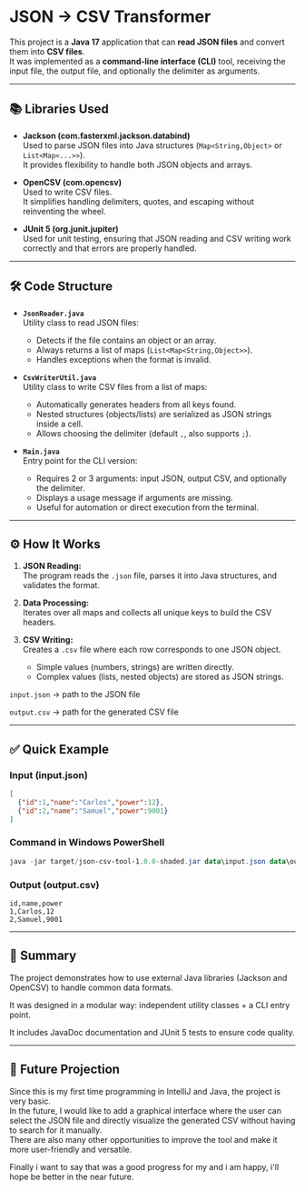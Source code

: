 # JSON → CSV Transformer

This project is a **Java 17** application that can **read JSON files** and convert them into **CSV files**.  
It was implemented as a **command-line interface (CLI)** tool, receiving the input file, the output file, and optionally the delimiter as arguments.

---

## 📚 Libraries Used

- **Jackson (com.fasterxml.jackson.databind)**  
  Used to parse JSON files into Java structures (`Map<String,Object>` or `List<Map<...>>`).  
  It provides flexibility to handle both JSON objects and arrays.

- **OpenCSV (com.opencsv)**  
  Used to write CSV files.  
  It simplifies handling delimiters, quotes, and escaping without reinventing the wheel.

- **JUnit 5 (org.junit.jupiter)**  
  Used for unit testing, ensuring that JSON reading and CSV writing work correctly and that errors are properly handled.

---

## 🛠️ Code Structure

- **`JsonReader.java`**  
  Utility class to read JSON files:
    - Detects if the file contains an object or an array.
    - Always returns a list of maps (`List<Map<String,Object>>`).
    - Handles exceptions when the format is invalid.

- **`CsvWriterUtil.java`**  
  Utility class to write CSV files from a list of maps:
    - Automatically generates headers from all keys found.
    - Nested structures (objects/lists) are serialized as JSON strings inside a cell.
    - Allows choosing the delimiter (default `,`, also supports `;`).

- **`Main.java`**  
  Entry point for the CLI version:
    - Requires 2 or 3 arguments: input JSON, output CSV, and optionally the delimiter.
    - Displays a usage message if arguments are missing.
    - Useful for automation or direct execution from the terminal.

---

## ⚙️ How It Works

1. **JSON Reading:**  
   The program reads the `.json` file, parses it into Java structures, and validates the format.

2. **Data Processing:**  
   Iterates over all maps and collects all unique keys to build the CSV headers.

3. **CSV Writing:**  
   Creates a `.csv` file where each row corresponds to one JSON object.
    - Simple values (numbers, strings) are written directly.
    - Complex values (lists, nested objects) are stored as JSON strings.

`input.json` → path to the JSON file

`output.csv` → path for the generated CSV file

---

## ✅ Quick Example

### Input (input.json)
```json
[
  {"id":1,"name":"Carlos","power":12},
  {"id":2,"name":"Samuel","power":9001}
]
```

### Command in Windows PowerShell
```powershell
java -jar target/json-csv-tool-1.0.0-shaded.jar data\input.json data\output.csv ;
```

### Output (output.csv)
```csv
id,name,power
1,Carlos,12
2,Samuel,9001
```

---

## 🔎 Summary
The project demonstrates how to use external Java libraries (Jackson and OpenCSV) to handle common data formats.

It was designed in a modular way: independent utility classes + a CLI entry point.

It includes JavaDoc documentation and JUnit 5 tests to ensure code quality.

---

## 🌟 Future Projection
Since this is my first time programming in IntelliJ and Java, the project is very basic.  
In the future, I would like to add a graphical interface where the user can select the JSON file and directly visualize the generated CSV without having to search for it manually.  
There are also many other opportunities to improve the tool and make it more user-friendly and versatile.

Finally i want to say that was a good progress for my and i am happy, i'll hope be better in the near future.
